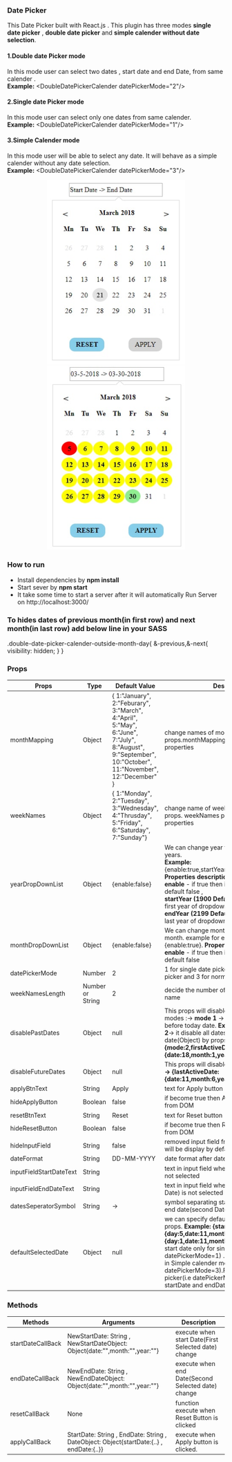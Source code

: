 ### Date Picker

 This Date Picker built with React.js . This plugin has three modes **single date picker** , **double date picker** and **simple calender without date selection**.


 #### 1.Double date Picker mode
  In this mode user can select two dates , start date and end Date, from same calender . <br/>
**Example:**  &lt;DoubleDatePickerCalender datePickerMode="2"/&gt;

#### 2.Single date Picker mode
In this mode user can select only one dates from same calender. <br/> 
**Example:**  &lt;DoubleDatePickerCalender datePickerMode="1"/&gt;

#### 3.Simple Calender mode
In this mode user will be able to select any date. It will behave as a simple calender without any date selection. <br/>
**Example:**  &lt;DoubleDatePickerCalender datePickerMode="3"/&gt;




<p align="center">
  <img src="./public/images/date-picker-normal-state.jpg" width="320"/>
  <img src="./public/images/date-picker-selected-state.jpg" width="320"/>
</p>

### How to run
  * Install dependencies by **npm install**
  * Start sever by **npm start**
  * It take some time to start a server after it will automatically Run Server on http://localhost:3000/



### To hides dates of previous month(in first row) and next month(in last row) add below line in your SASS

.double-date-picker-calender-outside-month-day{
  &-previous,&-next{
      visibility: hidden;
  }
}

### Props

|Props| Type | Default Value| Description|
|---------|------|--------|--------|
| monthMapping | Object |{  1:"January",   2:"Feburary",  3:"March",  4:"April",  5:"May",  6:"June",   7:"July",  8:"August",  9:"September",  10:"October",  11:"November",  12:"December"  }|change names of month by monthMapping props.monthMapping props  must of 12 properties|
|weekNames|Object| {  1:"Monday",   2:"Tuesday",  3:"Wednesday",  4:"Thrusday",  5:"Friday",  6:"Saturday", 7:"Sunday"}|change name of week 's days by weekNames props. weekNames props must of 7 properties|
|yearDropDownList|Object|{enable:false}|We can change year from dropdown list of years.<br/> **Example:** {enable:true,startYear:1922,endYear:2999}. <br/> **Properties description** :- <br/>**enable** - if true then it will show dropdown default false , <br/>**startYear (1900 Default Value)(Optional)** - first year of dropdown ,<br/> **endYear (2199 Default Value)(Optional)** - last year of dropdown |
|monthDropDownList|Object|{enable:false}|We can change month from dropdown list of month. example for enable month dropdown {enable:true}. **Properties description** :- **enable** - if true then it will show dropdown default false |
|datePickerMode| Number | 2 |1 for single date picker , 2 for double date picker and 3 for normal calender|
|weekNamesLength|Number or String|2|decide the number of character of week name |
|disablePastDates| Object | null | This props will disable past dates . It has 2 modes :-> **mode 1** -> it will disable all dates before today date. **Example:{mode:1}** , **mode 2**-> it disable all dates before the passed date(Object) by props. **Example:{mode:2,firstActiveDate:{date:18,month:1,year:2018}}** |
|disableFutureDates|Object|null| This props will disable future dates. **Example -> {lastActiveDate:{date:11,month:6,year:2018}}** |
|applyBtnText|  String | Apply | text for Apply button|
|hideApplyButton|  Boolean | false |if become true then Apply button will removed from DOM|
|resetBtnText|  String | Reset |text for Reset button|
|hideResetButton|  Boolean | false |if become true then Reset button will removed from DOM|
|hideInputField|  String | false |removed input field from DoM and calender will be display by default|
|dateFormat| String | DD-MM-YYYY|date format after date selection|
|inputFieldStartDateText| String | |text in input field when start date(first date) is not selected|
|inputFieldEndDateText|  String |  |text in input field when end date(second Date) is not selected|
|datesSeperatorSymbol|  String |-> |symbol separating start date(first date) an end date(second Date) in Input field |
|defaultSelectedDate|Object|null| we can specify default selected date by this props. **Example: {startDate:{day:5,date:11,month:5,year:2018},endDate:{day:1,date:11,month:6,year:2018}}** , use start date only for single date picker(i.e datePickerMode=1) .This props will not work in Simple calender mode(i.e datePickerMode=3).For Double date picker(i.e datePickerMode=2) use both startDate and endDate.|


### Methods
|Methods| Arguments | Description|
|---------|------|--------|
|startDateCallBack| NewStartDate: String , NewStartDateObject: Object{date:"",month:"",year:""} |execute when start Date(First Selected date) change|
|endDateCallBack| NewEndDate: String , NewEndDateObject: Object{date:"",month:"",year:""} |execute when end Date(Second Selected date) change|
|resetCallBack|None|function execute when Reset Button is clicked|
|applyCallBack| StartDate: String ,  EndDate: String ,     DateObject: Object{startDate:{..} , endDate:{..}} | execute when Apply button is clicked.|

